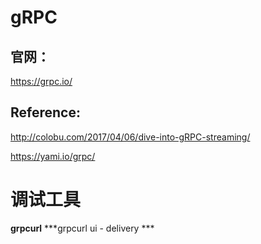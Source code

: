# gRPC


## 官网：
https://grpc.io/

## Reference:

http://colobu.com/2017/04/06/dive-into-gRPC-streaming/

https://yami.io/grpc/



#  调试工具

**grpcurl**
***grpcurl ui - delivery ***
